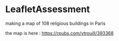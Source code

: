 # LeafletAssessment

making a map of 108 religious buildings in Paris


the map is here : https://rpubs.com/vtrouill/393368
